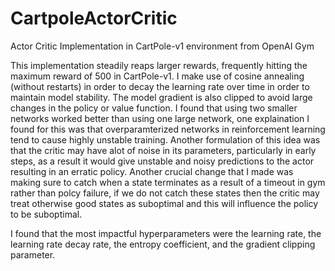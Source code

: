 # CartpoleActorCritic
Actor Critic Implementation in CartPole-v1 environment from OpenAI Gym

This implementation steadily reaps larger rewards, frequently hitting the maximum reward of 500 in CartPole-v1. I make use of cosine annealing (without restarts) in order to decay the learning rate over time in order to maintain model stability. The model gradient is also clipped to avoid large changes in the policy or value function. I found that using two smaller networks worked better than using one large network, one explaination I found for this was that overparamterized networks in reinforcement learning tend to cause highly unstable training. Another formulation of this idea was that the critic may have alot of noise in its parameters, particularly in early steps, as a result it would give unstable and noisy predictions to the actor resulting in an erratic policy. Another crucial change that I made was making sure to catch when a state terminates as a result of a timeout in gym rather than polcy failure, if we do not catch these states then the critic may treat otherwise good states as suboptimal and this will influence the policy to be suboptimal.

I found that the most impactful hyperparameters were the learning rate, the learning rate decay rate, the entropy coefficient, and the gradient clipping parameter.
